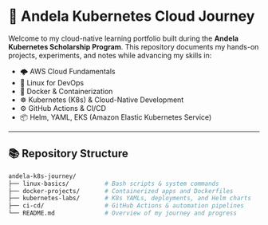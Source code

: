 # 🚀 Andela Kubernetes Cloud Journey

Welcome to my cloud-native learning portfolio built during the **Andela Kubernetes Scholarship Program**. This repository documents my hands-on projects, experiments, and notes while advancing my skills in:

- 🌩️ AWS Cloud Fundamentals
- 🐧 Linux for DevOps
- 🐳 Docker & Containerization
- ☸️ Kubernetes (K8s) & Cloud-Native Development
- ⚙️ GitHub Actions & CI/CD
- 📦 Helm, YAML, EKS (Amazon Elastic Kubernetes Service)

---

## 📚 Repository Structure

```bash
andela-k8s-journey/
├── linux-basics/          # Bash scripts & system commands
├── docker-projects/       # Containerized apps and Dockerfiles
├── kubernetes-labs/       # K8s YAMLs, deployments, and Helm charts
├── ci-cd/                 # GitHub Actions & automation pipelines
└── README.md              # Overview of my journey and progress

